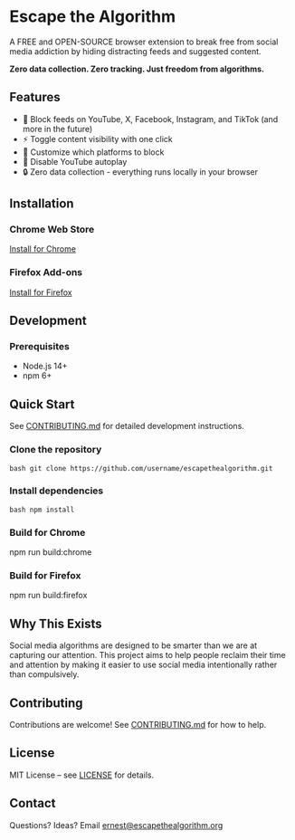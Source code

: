 # Escape the Algorithm

A FREE and OPEN-SOURCE browser extension to break free from social media addiction by hiding distracting feeds and suggested content.

**Zero data collection. Zero tracking. Just freedom from algorithms.**

## Features

- 🚫 Block feeds on YouTube, X, Facebook, Instagram, and TikTok (and more in the future)
- ⚡ Toggle content visibility with one click
- 🎯 Customize which platforms to block
- 🎥 Disable YouTube autoplay
- 🔒 Zero data collection - everything runs locally in your browser

## Installation

### Chrome Web Store

[Install for Chrome](https://chromewebstore.google.com/detail/escape-the-algorithm-soci/ichpbppanfcipepejbhffpcbdghfbggl)

### Firefox Add-ons

[Install for Firefox](https://addons.mozilla.org/en-US/firefox/addon/escape-the-algorithm/)

## Development

### Prerequisites

- Node.js 14+
- npm 6+

## Quick Start

See [CONTRIBUTING.md](CONTRIBUTING.md) for detailed development instructions.

### Clone the repository

`bash git clone https://github.com/username/escapethealgorithm.git`

### Install dependencies

`bash npm install `

### Build for Chrome

npm run build:chrome

### Build for Firefox

npm run build:firefox

## Why This Exists

Social media algorithms are designed to be smarter than we are at capturing our attention. This project aims to help people reclaim their time and attention by making it easier to use social media intentionally rather than compulsively.

## Contributing

Contributions are welcome! See [CONTRIBUTING.md](CONTRIBUTING.md) for how to help.

## License

MIT License – see [LICENSE](LICENSE) for details.

## Contact

Questions? Ideas? Email [ernest@escapethealgorithm.org](mailto:ernest@escapethealgorithm.org)

```

```
